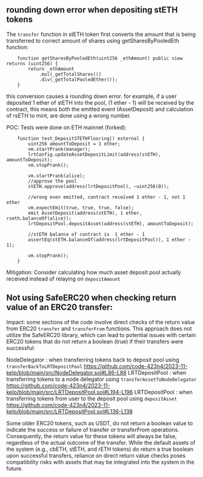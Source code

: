 ## rounding down error when depositing stETH tokens
The `transfer` function in stETH token first converts the amount that is being transferred to  correct amount of shares using getSharesByPooledEth function:
```
    function getSharesByPooledEth(uint256 _ethAmount) public view returns (uint256) {
        return _ethAmount
            .mul(_getTotalShares())
            .div(_getTotalPooledEther());
    }
```
this conversion causes a rounding down error. for example, if a user deposited 1 ether of stETH into the pool, (1 ether - 1) will be received by the contract, this means both the emitted event (AssetDeposit) and calculation of rsETH to mint, are done using a wrong number.

POC:
Tests were done on ETH mainnet (forked):
```
    function test_DepositSTETHFlooring() external {
        uint256 amountToDeposit = 1 ether;
        vm.startPrank(manager);
        lrtConfig.updateAssetDepositLimit(address(stETH), amountToDeposit);
        vm.stopPrank();

        vm.startPrank(alice);
        //approve the pool
        stETH.approve(address(lrtDepositPool), ~uint256(0));

        //wrong even emitted, contract received 1 ether - 1, not 1 ether
        vm.expectEmit(true, true, true, false);
        emit AssetDeposit(address(stETH), 1 ether, rseth.balanceOf(alice));
        lrtDepositPool.depositAsset(address(stETH), amountToDeposit);

        //stETH balance of contract is  1 ether - 1
        assertEq(stETH.balanceOf(address(lrtDepositPool)), 1 ether - 1);

        vm.stopPrank();
    }
```
Mitigation:
Consider calculating how much asset deposit pool actually received instead of relaying on `depositAmount`



## Not using SafeERC20 when checking return value of an ERC20 transfer:
Impact:
some sections of the code involve direct checks of the return value from ERC20 `transfer` and `transferFrom` functions. This approach does not utilize the SafeERC20 library, which can lead to potential issues with certain ERC20 tokens that do not return a boolean (true) if their transfers were successful:

NodeDelegator : when transferring tokens back to deposit pool using `transferBackToLRTDepositPool`
https://github.com/code-423n4/2023-11-kelp/blob/main/src/NodeDelegator.sol#L86-L88
LRTDepositPool : when transferring tokens to a node delegator using `transferAssetToNodeDelegator`
https://github.com/code-423n4/2023-11-kelp/blob/main/src/LRTDepositPool.sol#L194-L196
LRTDepositPool : when transferring tokens from user to the deposit pool using `depositAsset`
https://github.com/code-423n4/2023-11-kelp/blob/main/src/LRTDepositPool.sol#L136-L138

Some older ERC20 tokens, such as USDT, do not return a boolean value to indicate the success or failure of transfer or transferFrom operations. Consequently, the return value for these tokens will always be false, regardless of the actual outcome of the transfer. While the default assets of the system (e.g., cbETH, stETH, and rETH tokens) do return a true boolean upon successful transfers, reliance on direct return value checks poses compatibility risks with assets that may be integrated into the system in the future.
